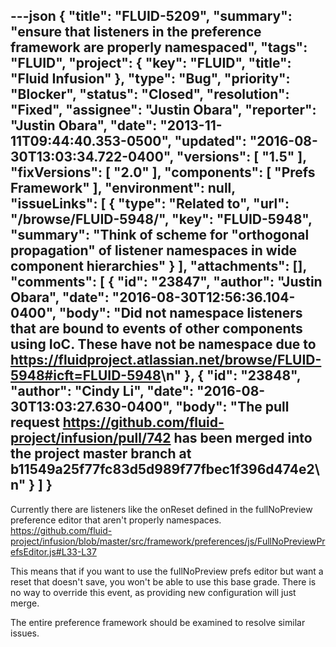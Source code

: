 ---json
{
  "title": "FLUID-5209",
  "summary": "ensure that listeners in the preference framework are properly namespaced",
  "tags": "FLUID",
  "project": {
    "key": "FLUID",
    "title": "Fluid Infusion"
  },
  "type": "Bug",
  "priority": "Blocker",
  "status": "Closed",
  "resolution": "Fixed",
  "assignee": "Justin Obara",
  "reporter": "Justin Obara",
  "date": "2013-11-11T09:44:40.353-0500",
  "updated": "2016-08-30T13:03:34.722-0400",
  "versions": [
    "1.5"
  ],
  "fixVersions": [
    "2.0"
  ],
  "components": [
    "Prefs Framework"
  ],
  "environment": null,
  "issueLinks": [
    {
      "type": "Related to",
      "url": "/browse/FLUID-5948/",
      "key": "FLUID-5948",
      "summary": "Think of scheme for \"orthogonal propagation\" of listener namespaces in wide component hierarchies"
    }
  ],
  "attachments": [],
  "comments": [
    {
      "id": "23847",
      "author": "Justin Obara",
      "date": "2016-08-30T12:56:36.104-0400",
      "body": "Did not namespace listeners that are bound to events of other components using IoC. These have not be namespace due to <https://fluidproject.atlassian.net/browse/FLUID-5948#icft=FLUID-5948>\n"
    },
    {
      "id": "23848",
      "author": "Cindy Li",
      "date": "2016-08-30T13:03:27.630-0400",
      "body": "The pull request <https://github.com/fluid-project/infusion/pull/742> has been merged into the project master branch at b11549a25f77fc83d5d989f77fbec1f396d474e2\n"
    }
  ]
}
---
Currently there are listeners like the onReset defined in the fullNoPreview preference editor that aren't properly namespaces.\
<https://github.com/fluid-project/infusion/blob/master/src/framework/preferences/js/FullNoPreviewPrefsEditor.js#L33-L37>

This means that if you want to use the fullNoPreview prefs editor but want a reset that doesn't save, you won't be able to use this base grade. There is no way to override this event, as providing new configuration will just merge.&#x20;

The entire preference framework should be examined to resolve similar issues.

        